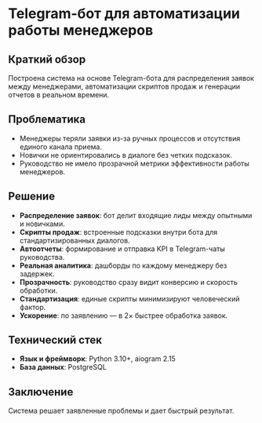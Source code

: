 # Telegram-бот для автоматизации работы менеджеров

## Краткий обзор

Построена система на основе Telegram-бота для распределения заявок между менеджерами, автоматизации скриптов продаж и генерации отчетов в реальном времени.

## Проблематика

* Менеджеры теряли заявки из-за ручных процессов и отсутствия единого канала приема.
* Новички не ориентировались в диалоге без четких подсказок.
* Руководство не имело прозрачной метрики эффективности работы менеджеров.

## Решение

* **Распределение заявок**: бот делит входящие лиды между опытными и новичками.
* **Скрипты продаж**: встроенные подсказки внутри бота для стандартизированных диалогов.
* **Автоотчеты**: формирование и отправка KPI в Telegram-чаты руководства.
* **Реальная аналитика**: дашборды по каждому менеджеру без задержек.
* **Прозрачность**: руководство сразу видит конверсию и скорость обработки.
* **Стандартизация**: единые скрипты минимизируют человеческий фактор.
* **Ускорение**: по заявлению — в 2× быстрее обработка заявок.

  
## Технический стек

* **Язык и фреймворк**: Python 3.10+, aiogram 2.15
* **База данных**: PostgreSQL


## Заключение

Система решает заявленные проблемы и дает быстрый результат.
